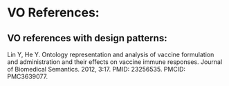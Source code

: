 # VO References:

## VO references with design patterns:

Lin Y, He Y. Ontology representation and analysis of vaccine formulation and administration and their effects on vaccine immune responses. Journal of Biomedical Semantics. 2012, 3:17. PMID: 23256535. PMCID: PMC3639077.

